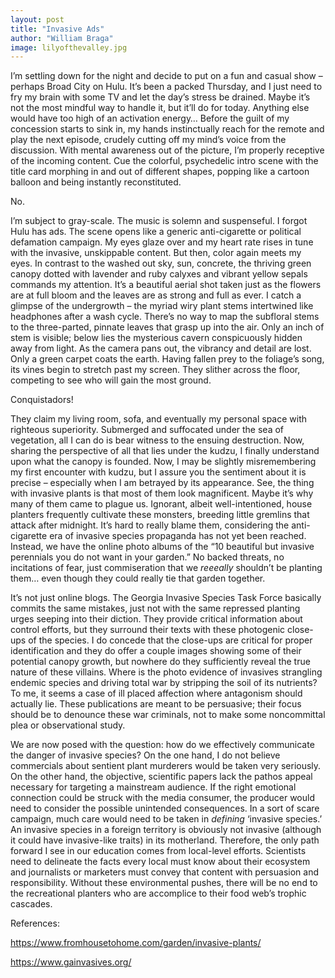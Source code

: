 ```yaml
---
layout: post
title: "Invasive Ads"
author: "William Braga"
image: lilyofthevalley.jpg
---
```


I’m settling down for the night and decide to put on a fun and casual show – perhaps Broad City on Hulu. It’s been a packed Thursday, and I just need to fry my brain with some TV and let the day’s stress be drained. Maybe it’s not the most mindful way to handle it, but it’ll do for today. Anything else would have too high of an activation energy… Before the guilt of my concession starts to sink in, my hands instinctually reach for the remote and play the next episode, crudely cutting off my mind’s voice from the discussion. With mental awareness out of the picture, I’m properly receptive of the incoming content. Cue the colorful, psychedelic intro scene with the title card morphing in and out of different shapes, popping like a cartoon balloon and being instantly reconstituted. 

No.

I’m subject to gray-scale. The music is solemn and suspenseful. I forgot Hulu has ads. The scene opens like a generic anti-cigarette or political defamation campaign. My eyes glaze over and my heart rate rises in tune with the invasive, unskippable content. But then, color again meets my eyes. In contrast to the washed out sky, sun, concrete, the thriving green canopy dotted with lavender and ruby calyxes and vibrant yellow sepals commands my attention. It’s a beautiful aerial shot taken just as the flowers are at full bloom and the leaves are as strong and full as ever. I catch a glimpse of the undergrowth – the myriad wiry plant stems intertwined like headphones after a wash cycle. There’s no way to map the subfloral stems to the three-parted, pinnate leaves that grasp up into the air. Only an inch of stem is visible; below lies the mysterious cavern conspicuously hidden away from light. As the camera pans out, the vibrancy and detail are lost. Only a green carpet coats the earth. Having fallen prey to the foliage’s song, its vines begin to stretch past my screen. They slither across the floor, competing to see who will gain the most ground.

Conquistadors! 

They claim my living room, sofa, and eventually my personal space with righteous superiority. Submerged and suffocated under the sea of vegetation, all I can do is bear witness to the ensuing destruction. Now, sharing the perspective of all that lies under the kudzu, I finally understand upon what the canopy is founded.
Now, I may be slightly misremembering my first encounter with kudzu, but I assure you the sentiment about it is precise – especially when I am betrayed by its appearance. See, the thing with invasive plants is that most of them look magnificent. Maybe it’s why many of them came to plague us. Ignorant, albeit well-intentioned, house planters frequently cultivate these monsters, breeding little gremlins that attack after midnight. It’s hard to really blame them, considering the anti-cigarette era of invasive species propaganda has not yet been reached. Instead, we have the online photo albums of the “10 beautiful but invasive perennials you do not want in your garden.” No backed threats, no incitations of fear, just commiseration that we *reeeally* shouldn’t be planting them… even though they could really tie that garden together. 

It’s not just online blogs. The Georgia Invasive Species Task Force basically commits the same mistakes, just not with the same repressed planting urges seeping into their diction. They provide critical information about control efforts, but they surround their texts with these photogenic close-ups of the species. I do concede that the close-ups are critical for proper identification and they do offer a couple images showing some of their potential canopy growth, but nowhere do they sufficiently reveal the true nature of these villains. Where is the photo evidence of invasives strangling endemic species and driving total war by stripping the soil of its nutrients? To me, it seems a case of ill placed affection where antagonism should actually lie. These publications are meant to be persuasive; their focus should be to denounce these war criminals, not to make some noncommittal plea or observational study. 

We are now posed with the question: how do we effectively communicate the danger of invasive species? On the one hand, I do not believe commercials about sentient plant murderers would be taken very seriously.  On the other hand, the objective, scientific papers lack the pathos appeal necessary for targeting a mainstream audience. If the right emotional connection could be struck with the media consumer, the producer would need to consider the possible unintended consequences. In a sort of scare campaign, much care would need to be taken in *defining* ‘invasive species.’ An invasive species in a foreign territory is obviously not invasive (although it could have invasive-like traits) in its motherland. Therefore, the only path forward I see in our education comes from local-level efforts. Scientists need to delineate the facts every local must know about their ecosystem and journalists or marketers must convey that content with persuasion and responsibility. Without these environmental pushes, there will be no end to the recreational planters who are accomplice to their food web’s trophic cascades. 

References:

https://www.fromhousetohome.com/garden/invasive-plants/ 

https://www.gainvasives.org/
